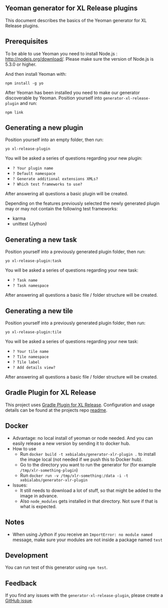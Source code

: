 ## Yeoman generator for XL Release plugins

This document describes the basics of the Yeoman generator for XL Release plugins.

## Prerequisites

 To be able to use Yeoman you need to install Node.js : http://nodejs.org/download/. Please make sure the version of Node.js is 5.3.0 or higher.
 
 And then install Yeoman with:
 
 `npm install -g yo`
 
 After Yeoman has been installed you need to make our generator discoverable by Yeoman. Position yourself into `generator-xl-release-plugin` and run:
 
 `npm link`
 
## Generating a new plugin

Position yourself into an empty folder, then run:

`yo xl-release-plugin`

You will be asked a series of questions regarding your new plugin:

* `? Your plugin name`
* `? Default namespace`
* `? Generate additional extensions XMLs?`
* `? Which test frameworks to use?`

After answering all questions a basic plugin will be created. 

Depending on the features previously selected the newly generated plugin may or may not contain the following test frameworks:

* karma  
* unittest (Jython)

## Generating a new task

Position yourself into a previously generated plugin folder, then run:

`yo xl-release-plugin:task`

You will be asked a series of questions regarding your new task:

* `? Task name`
* `? Task namespace`

After answering all questions a basic file / folder structure will be created.

## Generating a new tile

Position yourself into a previously generated plugin folder, then run:

`yo xl-release-plugin:tile`

You will be asked a series of questions regarding your new task:

* `? Your tile name`
* `? Tile namespace`
* `? Tile label`
* `? Add details view?`

After answering all questions a basic file / folder structure will be created.

## Gradle Plugin for XL Release

This project uses [Gradle Plugin for XL Release](https://github.com/xebialabs/gradle-xl-release-plugin-plugin). Configuration and usage details can be found at the projects repo [readme](https://github.com/xebialabs/gradle-xl-release-plugin-plugin/blob/master/README.md).


## Docker

* Advantage: no local install of yeoman or node needed. And you can easily release a new version by sending it to docker hub.
* How to use
  * Run `docker build -t xebialabs/generator-xlr-plugin .` to install the image local (not needed if we push this to Docker hub).
  * Go to the directory you want to run the generator for (for example `/tmp/xlr-something-plugin`)
  * Run `docker run -v /tmp/xlr-something:/data -i -t xebialabs/generator-xlr-plugin`
* Issues: 
  * It still needs to download a lot of stuff, so that might be added to the image in advance. 
  * Also `node_modules` gets installed in that directory. Not sure if that is what is expected.

## Notes

* When using Jython if you receive an `ImportError: no module named` message, make sure your modules are not inside a package named `test`

## Development

You can run test of this generator using `npm test`.

## Feedback

If you find any issues with the `generator-xl-release-plugin`, please create a [GitHub issue](https://github.com/xebialabs/generator-xl-release-plugin/issues).
